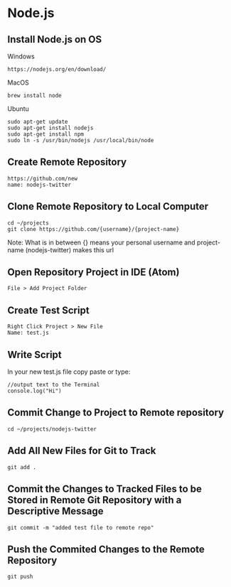 # Node.js

## Install Node.js on OS

Windows
```
https://nodejs.org/en/download/
```

MacOS
```
brew install node
```

Ubuntu
```
sudo apt-get update
sudo apt-get install nodejs
sudo apt-get install npm
sudo ln -s /usr/bin/nodejs /usr/local/bin/node
```

## Create Remote Repository

```
https://github.com/new
name: nodejs-twitter
```

## Clone Remote Repository to Local Computer

```
cd ~/projects
git clone https://github.com/{username}/{project-name}
```
Note: What is in between {} means your personal username and project-name (nodejs-twitter) makes this url

## Open Repository Project in IDE (Atom)

```
File > Add Project Folder
```

## Create Test Script

```
Right Click Project > New File
Name: test.js
```

## Write Script

In your new test.js file copy paste or type:
```
//output text to the Terminal
console.log("Hi")
```

## Commit Change to Project to Remote repository

```
cd ~/projects/nodejs-twitter
```

## Add All New Files for Git to Track

```
git add .
```

## Commit the Changes to Tracked Files to be Stored in Remote Git Repository with a Descriptive Message

```
git commit -m "added test file to remote repo"
```

## Push the Commited Changes to the Remote Repository

```
git push
```
